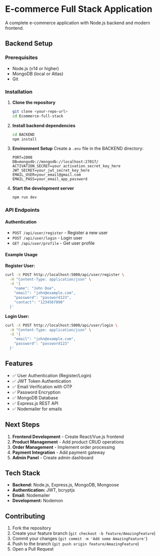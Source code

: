 # E-commerce Full Stack Application

A complete e-commerce application with Node.js backend and modern frontend.

## Backend Setup

### Prerequisites
- Node.js (v14 or higher)
- MongoDB (local or Atlas)
- Git

### Installation

1. **Clone the repository**
   ```bash
   git clone <your-repo-url>
   cd Ecommerce-full-stack
   ```

2. **Install backend dependencies**
   ```bash
   cd BACKEND
   npm install
   ```

3. **Environment Setup**
   Create a `.env` file in the BACKEND directory:
   ```env
   PORT=2000
   DB=mongodb://mongodb://localhost:27017/
   ACTIVATION_SECRET=your_activation_secret_key_here
   JWT_SECRET=your_jwt_secret_key_here
   EMAIL_USER=your_email@gmail.com
   EMAIL_PASS=your_email_app_password
   ```

4. **Start the development server**
   ```bash
   npm run dev
   ```

### API Endpoints

#### Authentication
- `POST /api/user/register` - Register a new user
- `POST /api/user/login` - Login user
- `GET /api/user/profile` - Get user profile

#### Example Usage

**Register User:**
```bash
curl -X POST http://localhost:5000/api/user/register \
  -H "Content-Type: application/json" \
  -d '{
    "name": "John Doe",
    "email": "john@example.com",
    "password": "password123",
    "contact": "1234567890"
  }'
```

**Login User:**
```bash
curl -X POST http://localhost:5000/api/user/login \
  -H "Content-Type: application/json" \
  -d '{
    "email": "john@example.com",
    "password": "password123"
  }'
```

## Features

- ✅ User Authentication (Register/Login)
- ✅ JWT Token Authentication
- ✅ Email Verification with OTP
- ✅ Password Encryption
- ✅ MongoDB Database
- ✅ Express.js REST API
- ✅ Nodemailer for emails

## Next Steps

1. **Frontend Development** - Create React/Vue.js frontend
2. **Product Management** - Add product CRUD operations
3. **Order Management** - Implement order processing
4. **Payment Integration** - Add payment gateway
5. **Admin Panel** - Create admin dashboard

## Tech Stack

- **Backend:** Node.js, Express.js, MongoDB, Mongoose
- **Authentication:** JWT, bcryptjs
- **Email:** Nodemailer
- **Development:** Nodemon

## Contributing

1. Fork the repository
2. Create your feature branch (`git checkout -b feature/AmazingFeature`)
3. Commit your changes (`git commit -m 'Add some AmazingFeature'`)
4. Push to the branch (`git push origin feature/AmazingFeature`)
5. Open a Pull Request 